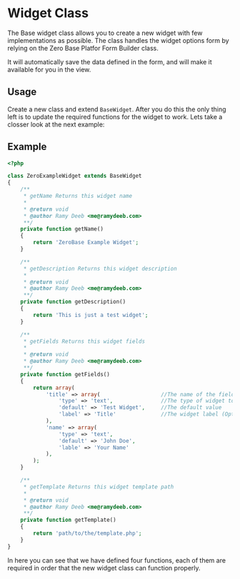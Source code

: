 # Widget Class

The Base widget class allows you to create a new widget with few implementations as possible.
The class handles the widget options form by relying on the Zero Base Platfor Form Builder class.

It will automatically save the data defined in the form, and will make it available for you in the view.

## Usage

Create a new class and extend `BaseWidget`. After you do this the only thing left is
to update the required functions for the widget to work. Lets take a closser look at the next example:

## Example

```php
<?php

class ZeroExampleWidget extends BaseWidget
{
    /**
     * getName Returns this widget name
     *
     * @return void
     * @author Ramy Deeb <me@ramydeeb.com>
     **/
    private function getName()
    {
        return 'ZeroBase Example Widget';
    }

    /**
     * getDescription Returns this widget description
     *
     * @return void
     * @author Ramy Deeb <me@ramydeeb.com>
     **/
    private function getDescription()
    {
        return 'This is just a test widget';
    }

    /**
     * getFields Returns this widget fields
     *
     * @return void
     * @author Ramy Deeb <me@ramydeeb.com>
     **/
    private function getFields()
    {
        return array(
            'title' => array(                   //The name of the field
                'type' => 'text',               //The type of widget to display
                'default' => 'Test Widget',     //The default value
                'label' => 'Title'              //The widget label (Optional)
            ),
            'name' => array(
                'type' => 'text',
                'default' => 'John Doe',
                'lable' => 'Your Name'
            ),
        );
    }

    /**
     * getTemplate Returns this widget template path
     *
     * @return void
     * @author Ramy Deeb <me@ramydeeb.com>
     **/
    private function getTemplate()
    {
        return 'path/to/the/template.php';
    }
}
```

In here you can see that we have defined four functions, each of them are required in order
that the new widget class can function properly.
